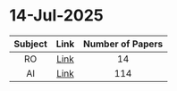 # 14-Jul-2025

| Subject | Link | Number of Papers |
|:-----:|:----:|:----------------:|
| RO | [Link](https://github.com/KJaebye/EmbodiedAI-Robotics-arXiv-Daily-Reporter/tree/main/14-Jul-2025/RO) | 14 |
| AI | [Link](https://github.com/KJaebye/EmbodiedAI-Robotics-arXiv-Daily-Reporter/tree/main/14-Jul-2025/AI) | 114 |
